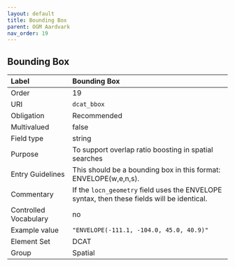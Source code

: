 ```yaml
---
layout: default
title: Bounding Box
parent: OGM Aardvark
nav_order: 19
---
```


## Bounding Box

| Label                 | Bounding Box |
|:--------------------- |:------------ |
| Order                 | 19 |
| URI                   | `dcat_bbox` |
| Obligation            | Recommended |
| Multivalued           | false |
| Field type            | string |
| Purpose               | To support overlap ratio boosting in spatial searches |
| Entry Guidelines      | This should be a bounding box in this format: ENVELOPE(w,e,n,s). |
| Commentary            | If the `locn_geometry` field uses the ENVELOPE syntax, then these fields will be identical. |
| Controlled Vocabulary | no |
| Example value         | `"ENVELOPE(-111.1, -104.0, 45.0, 40.9)"` |
| Element Set           | DCAT |
| Group                 | Spatial |
